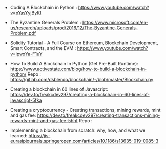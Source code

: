 - Coding A Blockchain in Python : 
https://www.youtube.com/watch?v=pYasYyjByKI

- The Byzantine Generals Problem : 
https://www.microsoft.com/en-us/research/uploads/prod/2016/12/The-Byzantine-Generals-Problem.pdf

- Solidity Tutorial - A Full Course on Ethereum, Blockchain Development, Smart Contracts, and the EVM : 
https://www.youtube.com/watch?v=ipwxYa-F1uY

- How To Build A Blockchain In Python (Get Pre-Built Runtime):
https://www.activestate.com/blog/how-to-build-a-blockchain-in-python/
Repo : https://gitlab.com/dsblendo/blockchain/-/blob/master/Blockchain.py

- Creating a blockchain in 60 lines of Javascript:
https://dev.to/freakcdev297/creating-a-blockchain-in-60-lines-of-javascript-5fka
- Creating a cryptocurrency - Creating transactions, mining rewards, mint and gas fee:
https://dev.to/freakcdev297/creating-transactions-mining-rewards-mint-and-gas-fee-5hhf
Repo : 

- Implementing a blockchain from scratch: why, how, and what we learned:
https://jis-eurasipjournals.springeropen.com/articles/10.1186/s13635-019-0085-3

